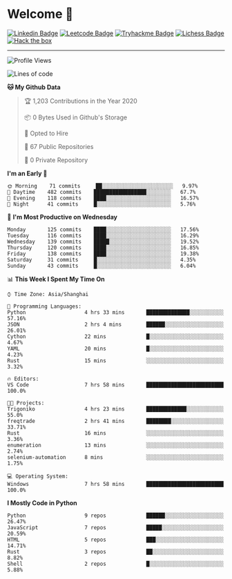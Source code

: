 # Welcome 👋

[![Linkedin Badge](https://img.shields.io/badge/-PedroTorres-blue?style=flat-square&logo=Linkedin&logoColor=white&link=https://www.linkedin.com/in/PedroTorres/)](https://www.linkedin.com/in/pedro-torres-cruz/)
[![Leetcode Badge](https://img.shields.io/badge/profile-leetcode-green)](https://leetcode.com/corfucinas/)
[![Tryhackme Badge](https://img.shields.io/badge/profile-tryhackme-blue)](https://tryhackme.com/p/Corfucinas/)
[![Lichess Badge](https://img.shields.io/badge/challenge_me-lichess-yellow)](https://lichess.org/@/Corfucinas)
[![Hack the box](https://img.shields.io/badge/hack_the_box-profile-red)](https://www.hackthebox.eu/profile/375826)

---

<!--START_SECTION:waka-->
![Profile Views](http://img.shields.io/badge/Profile%20Views-20-blue)

![Lines of code](https://img.shields.io/badge/From%20Hello%20World%20I%27ve%20Written-3.0%20million%20lines%20of%20code-blue)

**🐱 My Github Data** 

> 🏆 1,203 Contributions in the Year 2020
 > 
> 📦 0 Bytes Used in Github's Storage 
 > 
> 💼 Opted to Hire
 > 
> 📜 67 Public Repositories
 > 
> 🔑 0 Private Repository 
 > 
**I'm an Early 🐤** 

```text
🌞 Morning    71 commits     ██░░░░░░░░░░░░░░░░░░░░░░░   9.97% 
🌆 Daytime    482 commits    █████████████████░░░░░░░░   67.7% 
🌃 Evening    118 commits    ████░░░░░░░░░░░░░░░░░░░░░   16.57% 
🌙 Night      41 commits     █░░░░░░░░░░░░░░░░░░░░░░░░   5.76%

```
📅 **I'm Most Productive on Wednesday** 

```text
Monday       125 commits    ████░░░░░░░░░░░░░░░░░░░░░   17.56% 
Tuesday      116 commits    ████░░░░░░░░░░░░░░░░░░░░░   16.29% 
Wednesday    139 commits    █████░░░░░░░░░░░░░░░░░░░░   19.52% 
Thursday     120 commits    ████░░░░░░░░░░░░░░░░░░░░░   16.85% 
Friday       138 commits    ████░░░░░░░░░░░░░░░░░░░░░   19.38% 
Saturday     31 commits     █░░░░░░░░░░░░░░░░░░░░░░░░   4.35% 
Sunday       43 commits     █░░░░░░░░░░░░░░░░░░░░░░░░   6.04%

```


📊 **This Week I Spent My Time On** 

```text
⌚︎ Time Zone: Asia/Shanghai

💬 Programming Languages: 
Python                   4 hrs 33 mins       ██████████████░░░░░░░░░░░   57.16% 
JSON                     2 hrs 4 mins        ██████░░░░░░░░░░░░░░░░░░░   26.01% 
Cython                   22 mins             █░░░░░░░░░░░░░░░░░░░░░░░░   4.67% 
YAML                     20 mins             █░░░░░░░░░░░░░░░░░░░░░░░░   4.23% 
Rust                     15 mins             ░░░░░░░░░░░░░░░░░░░░░░░░░   3.32%

🔥 Editors: 
VS Code                  7 hrs 58 mins       █████████████████████████   100.0%

🐱‍💻 Projects: 
Trigoniko                4 hrs 23 mins       █████████████░░░░░░░░░░░░   55.0% 
freqtrade                2 hrs 41 mins       ████████░░░░░░░░░░░░░░░░░   33.71% 
Rust                     16 mins             ░░░░░░░░░░░░░░░░░░░░░░░░░   3.36% 
enumeration              13 mins             ░░░░░░░░░░░░░░░░░░░░░░░░░   2.74% 
selenium-automation      8 mins              ░░░░░░░░░░░░░░░░░░░░░░░░░   1.75%

💻 Operating System: 
Windows                  7 hrs 58 mins       █████████████████████████   100.0%

```

**I Mostly Code in Python** 

```text
Python                   9 repos             ██████░░░░░░░░░░░░░░░░░░░   26.47% 
JavaScript               7 repos             █████░░░░░░░░░░░░░░░░░░░░   20.59% 
HTML                     5 repos             ███░░░░░░░░░░░░░░░░░░░░░░   14.71% 
Rust                     3 repos             ██░░░░░░░░░░░░░░░░░░░░░░░   8.82% 
Shell                    2 repos             █░░░░░░░░░░░░░░░░░░░░░░░░   5.88%

```



<!--END_SECTION:waka-->
